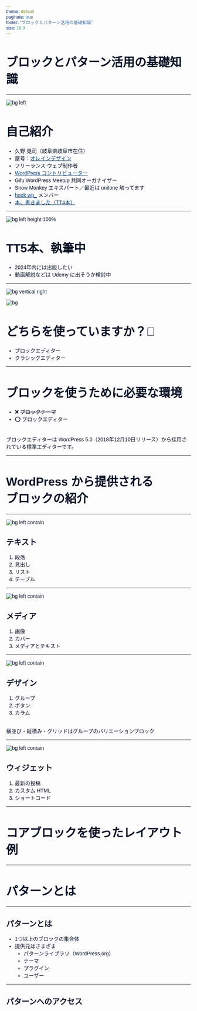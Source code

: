 ```yaml
---
theme: default
paginate: true
footer: "ブロックとパターン活用の基礎知識" 
size: 16:9
---
```


<style>
    @import "https://fonts.googleapis.com/css2?family=Noto+Sans+JP:wght@100..900&display=swap";

    * {
        font-family: "Noto Sans JP", sans-serif;
        color: #081226;
    }

    h1, h2, h3, h4, h5, h6 {
        color: #081226;
    }

    h1 {
        font-size: 2rem;
    }

    strong {
        text-decoration: underline;
    }

    a {
        color: #074073;
        text-decoration: underline;
    }

    section table {
        width: 100% !important;
        display: table;
    }

    header,
    footer {
        font-size: .5rem;
        color: #808080;
    }

    section.section-title {
        background-color: #081226;
    }
    section.section-title h1,
    section.section-title h2,
    section.section-title p,
    section.section-title header,
    section.section-title footer,
    section.section-title:after {
        color: white;
    }

    section.only-bg-image header,
    section.only-bg-image footer,
    section.only-bg-image:after {
        display: none;
    }

    section.big-message {
        background-color: yellow;
        color: #ffffff;
    }
</style>

# ブロックとパターン活用の基礎知識

---

![bg left](https://olein-design.com/wp-content/uploads/2023/08/kuno_high-quality_square-768x768.jpg)

# 自己紹介

- 久野 晃司（岐阜県岐阜市在住）
- 屋号：[オレインデザイン](https://olein-design.com)
- フリーランス ウェブ制作者
- [WordPress コントリビューター](https://profiles.wordpress.org/olein/)
- Gifu WordPress Meetup 共同オーガナイザー
- Snow Monkey エキスパート／最近は unitone 触ってます
- [hook wp_](https://hook-wp.com/) メンバー
- [本、書きました（TT4本）](https://amzn.to/4fKGPWd)

---

![bg left height:100%](https://pbs.twimg.com/media/Gdcsdh8bkAAEttT?format=jpg&name=900x900)

# TT5本、執筆中

- 2024年内には出版したい
- 動画解説などは Udemy に出そうか検討中

---

![bg vertical right](https://raw.githubusercontent.com/Olein-jp/slide/main/doc/fundamentals-of-blocks-and-patterns-utilisation/assets/images/001.png)

![bg](https://raw.githubusercontent.com/Olein-jp/slide/main/doc/fundamentals-of-blocks-and-patterns-utilisation/assets/images/002.png)

# どちらを使っていますか？🙋

- ブロックエディター
- クラシックエディター

---

# ブロックを使うために必要な環境

- ❌ ~~ブロックテーマ~~
- ⭕️ ブロックエディター

<br>ブロックエディターは WordPress 5.0（2018年12月10日リリース）から採用されている標準エディターです。

---

<!-- _class: section-title -->

# WordPress から提供される<br>ブロックの紹介

---

![bg left contain](https://raw.githubusercontent.com/Olein-jp/slide/main/doc/fundamentals-of-blocks-and-patterns-utilisation/assets/images/003.png)

## テキスト

1. 段落
2. 見出し
3. リスト
4. テーブル

---

![bg left contain](https://raw.githubusercontent.com/Olein-jp/slide/main/doc/fundamentals-of-blocks-and-patterns-utilisation/assets/images/004.png)

## メディア

1. 画像
2. カバー
3. メディアとテキスト

---

![bg left contain](https://raw.githubusercontent.com/Olein-jp/slide/main/doc/fundamentals-of-blocks-and-patterns-utilisation/assets/images/005.png)

## デザイン

1. グループ
2. ボタン
3. カラム

<br>横並び・縦積み・グリッドはグループのバリエーションブロック

---

![bg left contain](https://raw.githubusercontent.com/Olein-jp/slide/main/doc/fundamentals-of-blocks-and-patterns-utilisation/assets/images/006.png)

## ウィジェット

1. 最新の投稿
2. カスタム HTML
3. ショートコード

---

<!-- _class: section-title -->

# コアブロックを使ったレイアウト例

---

<!-- _class: section-title -->

# パターンとは

---

## パターンとは

- 1つ以上のブロックの集合体
- 提供元はさまざま
  - パターンライブラリ（WordPress.org）
  - テーマ
  - プラグイン
  - ユーザー

---

## パターンへのアクセス

